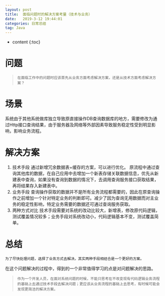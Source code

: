```yaml
---
layout: post
title:  面临问题时的解决方案考量（技术与业务）
date:   2019-3-12 19:44:01
categories: 日常总结
tag: Java
---
```


* content
{:toc}

# 问题
>`在面临工作中的问题时应该首先从业务方面考虑解决方案，还是从技术方面考虑解决方案？`
# 场景
系统由于其他系统做库独立导致原直接操作DB查询数据库的地方，需要修改为通过Http接口查询结果，由于服务器及网络等外部因素导致服务稳定性受到明显影响，影响业务流程。
# 解决方案
1. 技术手段
通过新增冗余数据表+缓存的方案，可以进行优化。
原流程中通过查询其他库的数据，在自己应用中去增加一个新表存储关联数据信息，优先从新建表中查询，如果没有查询到数据的情况下，去调用查询服务接口获取结果，再将结果存入新建表中。
2. 业务手段
查询操作获取的数据并不是所有业务流程都需要的，因此在原查询操作之前增加一个针对特定业务的判断即可。减少了因为查询无用数据而对主业务的稳定性影响，特定业务需要的数据还可通过查询服务获取。
3. 两种方式对比
技术手段需要对系统的改动比较大，新增表，修改原代码逻辑，测试覆盖情况较多；业务手段对系统改动小，代码逻辑基本不变，测试覆盖简单。
# 总结
	为了尽快处理问题，选择了业务方式去解决。其实两种手段相结合是一个更好的方案。
在这个问题解决的过程中，得到的一个非常值得学习的点是对问题解决的思路。
>`作为一个开发人员，在面对系统问题的时候，不能只思考在不改变现有代码逻辑业务流程的基础上去通过技术手段去解决问题；更应该从业务流程的基础上去思考，有时候可能会发现更简洁的解决方案。`